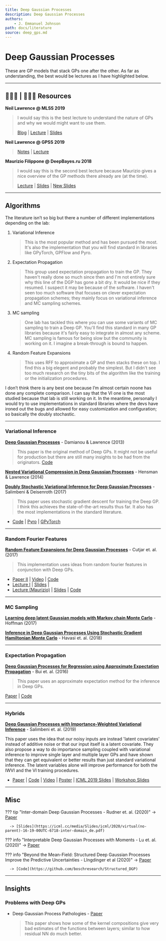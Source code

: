 ```yaml
---
title: Deep Gaussian Processes
description: Deep Gaussian Processes
authors:
    - J. Emmanuel Johnson
path: docs/literature
source: deep_gps.md
---
```

# Deep Gaussian Processes

These are GP models that stack GPs one after the other. As far as understanding, the best would be lectures as I have highlighted below.

---
## 👨🏽‍🏫 | 👩🏽‍🏫 Resources

**Neil Lawrence @ MLSS 2019**
> I would say this is the best lecture to understand the nature of GPs and why we would might want to use them.
>
> [Blog](http://inverseprobability.com/talks/notes/deep-gaussian-processes.html) | [Lecture](http://inverseprobability.com/talks/notes/deep-gaussian-processes.html) | [Slides](http://inverseprobability.com/talks/notes/deep-gaussian-processes.html)

**Neil Lawrence @ GPSS 2019**
  > [Notes](http://inverseprobability.com/talks/notes/introduction-to-deep-gps.html) | [Lecture](https://youtu.be/eS_na-6ZlCI)

**Maurizio Filippone @ DeepBayes.ru 2018**
  > I would say this is the second best lecture because Maurizio gives a nice overview of the GP methods there already are (at the time).
  >
  > [Lecture](https://www.youtube.com/watch?v=zBEV5ezyYmI) | [Slides](http://www.eurecom.fr/~filippon/Talks/talk_dgps_deep_bayes_summer_school_2018.pdf) | [New Slides](http://www.eurecom.fr/~filippon/Talks/talk_deep_bayes_moscow_2019.pdf)



---

## Algorithms

The literature isn’t so big but there a number of different implementations depending on the lab:

1. Variational Inference
   > This is the most popular method and has been pursued the most. It's also the implementation that you will find standard in libraries like GPyTorch, GPFlow and Pyro.
2. Expectation Propagation
   > This group used expectation propagation to train the GP. They haven't really done so much since then and I'm not entirely sure why this line of the DGP has gone a bit dry. It would be nice if they resumed. I suspect it may be because of the software. I haven't seen too much software that focuses on clever expectation propagation schemes; they mainly focus on variational inference and MC sampling schemes.
3. MC sampling
   > One lab has tackled this where you can use some variants of MC sampling to train a Deep GP. You'll find this standard in many GP libraries because it's fairly easy to integrate in almost any scheme. MC sampling is famous for being slow but the community is working on it. I imagine a break-through is bound to happen.
4. Random Feature Expansions
   > This uses RFF to approximate a GP and then stacks these on top. I find this a big elegent and probably the simplest. But I didn't see too much research on the tiny bits of the algorithm like the training or the initialization procedures.

I don’t think there is any best one because I’m almost certain noone has done any complete comparison. I can say that the VI one is the most studied because that lab is still working on it. In the meantime, personally I would try to use implementations in standard libraries where the devs have ironed out the bugs and allowed for easy customization and configuration; so basically the doubly stochastic. 

---

### Variational Inference

**[Deep Gaussian Processes](http://adamian.github.io/publications.html#DeepGPs)** - Damianou & Lawrence (2013)

> This paper is the original method of Deep GPs. It might not be useful for production but there are still many insights to be had from the originators.
> [Code](http://htmlpreview.github.io/?https://github.com/SheffieldML/deepGP/blob/master/deepGP/html/index.html)

**[Nested Variational Compression in Deep Gaussian Processes]()** - Hensman & Lawrence (2014)

**[Doubly Stochastic Variational Inference for Deep Gaussian Processes](https://arxiv.org/abs/1705.08933)** - Salimbeni & Deisenroth (2017)

> This paper uses stochastic gradient descent for training the Deep GP. I think this achieves the state-of-the-art results thus far. It also has the most implementations in the standard literature.

* [Code](https://github.com/ICL-SML/Doubly-Stochastic-DGP) | [Pyro](https://fehiepsi.github.io/blog/deep-gaussian-process/) | [GPyTorch](https://gpytorch.readthedocs.io/en/latest/examples/13_Deep_Gaussian_Processes/Deep_Gaussian_Processes.html)


---

### Random Fourier Features


**[Random Feature Expansions for Deep Gaussian Processes](https://arxiv.org/abs/1610.04386)** - Cutjar et. al. (2017)

> This implementation uses ideas from random fourier features in conjunction with Deep GPs.

* [Paper II](https://pdfs.semanticscholar.org/bafa/7e2d586e7bfe77d9a55ac1cff4eb2f6ff292.pdf) |  [Video](https://vimeo.com/238221933) | [Code](https://github.com/mauriziofilippone/deep_gp_random_features)
* [Lecture I]() | [Slides]() | 
* [Lecture (Maurizio)](https://www.youtube.com/watch?v=750fRY9-uq8&list=PLe5rNUydzV9QHe8VDStpU0o8Yp63OecdW&index=19&t=0s) | [Slides](http://www.eurecom.fr/~filippon/Talks/talk_deep_bayes_moscow_2019.pdf) | [Code](https://github.com/mauriziofilippone/deep_gp_random_features/blob/master/code/dgp_rff.py)


---

### MC Sampling

**[Learning deep latent Gaussian models with Markov chain Monte Carlo]()** - Hoffman (2017)

**[Inference in Deep Gaussian Processes Using Stochastic Gradient Hamiltonian Monte Carlo](https://arxiv.org/abs/1806.05490)** - Havasi et. al. (2018)

---

### Expectation Propagation

**[Deep Gaussian Processes for Regression using Approximate Expectation Propagation](https://arxiv.org/abs/1602.04133)** - Bui et. al. (2016)

> This paper uses an approximate expectation method for the inference in Deep GPs. 

[Paper](https://arxiv.org/abs/1602.04133) | [Code](https://github.com/thangbui/geepee)

---

### Hybrids

**[Deep Gaussian Processes with Importance-Weighted Variational Inference](https://github.com/hughsalimbeni/DGPs_with_IWVI)** - Salimbeni et. al. (2019)

This paper uses the idea that our noisy inputs are instead 'latent covariates' instead of additive noise or that our input itself is a latent covariate. They also propose a way to do importance sampling coupled with variational inference to improve single layer and multiple layer GPs and have shown that they can get equivalent or better results than just standard variational inference. The latent variables alone will improve performance for both the IWVI and the VI training procedures.
* [Paper](https://arxiv.org/abs/1905.05435) | [Code](https://github.com/hughsalimbeni/DGPs_with_IWVI) | [Video](https://slideslive.com/38917895/gaussian-processes) | [Poster](https://twitter.com/HSalimbeni/status/1137856997930483712/photo/1)  | [ICML 2019 Slides](https://icml.cc/media/Slides/icml/2019/101(12-11-00)-12-12-05-4880-deep_gaussian_p.pdf) | [Workshop Slides](http://tugaut.perso.math.cnrs.fr/pdf/workshop02/salimbeni.pdf) 



---

## Misc

??? tip "Inter-domain Deep Gaussian Processes - Rudner et. al. (2020)"
      -> [Paper](https://proceedings.icml.cc/static/paper_files/icml/2020/5904-Paper.pdf)

      -> [Slides](https://icml.cc/media/Slides/icml/2020/virtual(no-parent)-16-19-00UTC-6718-inter-domain_de.pdf)

??? info "Interpretable Deep Gaussian Processes with Moments - Lu et. al. (2020)"
    -> [Paper](http://proceedings.mlr.press/v108/lu20b.html)

??? info "Beyond the Mean-Field: Structured Deep Gaussian Processes Improve the Predictive Uncertainties - LIngdinger et al (2020)"
      -> [Paper](https://arxiv.org/abs/2005.11110)

      -> [Code](https://github.com/boschresearch/Structured_DGP)

---

## Insights




### Problems with Deep GPs

* Deep Gaussian Process Pathologies - [Paper](http://proceedings.mlr.press/v33/duvenaud14.pdf)
  > This paper shows how some of the kernel compositions give very bad estimates of the functions between layers; similar to how residual NN do much better.

